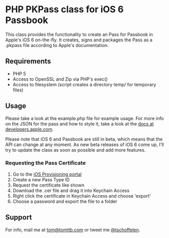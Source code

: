 # PHP PKPass class for iOS 6 Passbook
This class provides the functionality to create an Pass for Passbook in Apple's iOS 6 on-the-fly. It creates, signs and packages the Pass as a .pkpass file according to Apple's documentation.

## Requirements
* PHP 5
* Access to OpenSSL and Zip via PHP's exec()
* Access to filesystem (script creates a directory temp/ for temporary files)

## Usage
Please take a look at the example.php file for example usage. For more info on the JSON for the pass and how to style it, take a look at the [docs at developers.apple.com](https://developer.apple.com/library/prerelease/ios/#documentation/UserExperience/Reference/PassKit_Bundle/Chapters/Introduction.html).

Please note that iOS 6 and Passbook are still in beta, which means that the API can change at any moment. As new beta releases of iOS 6 come up, I'll try to update the class as soon as possible and add more features.

### Requesting the Pass Certificate
1. Go to the [iOS Provisioning portal](https://developer.apple.com/ios/manage/passtypeids/ios/manage)
2. Create a new Pass Type ID
3. Request the certificate like shown
4. Download the .cer file and drag it into Keychain Access
5. Right click the certificate in Keychain Access and choose 'export'
6. Choose a password and export the file to a folder

## Support
For info, mail me at tom@tomttb.com or tweet me [@tschoffelen](http://www.twitter.com/tschoffelen).
